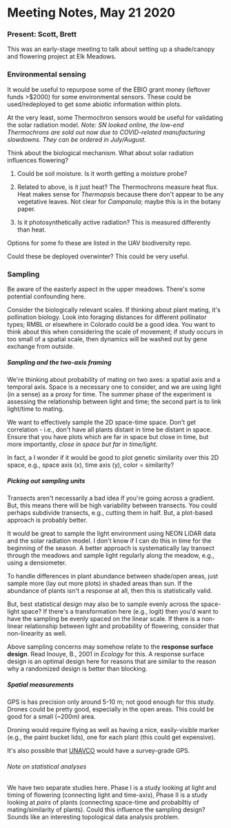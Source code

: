 # Meeting Notes, May 21 2020

### Present: Scott, Brett

This was an early-stage meeting to talk about setting up a shade/canopy and flowering project at Elk Meadows.

### Environmental sensing

It would be useful to repurpose some of the EBIO grant money (leftover funds >$2000) for some environmental sensors. These could be used/redeployed to get some abiotic information within plots.

At the very least, some Thermochron sensors would be useful for validating the solar radiation model. *Note: SN looked online, the low-end Thermochrons are sold out now due to COVID-related manufacturing slowdowns. They can be ordered in July/August.*

Think about the biological mechanism. What about solar radiation influences flowering?

1. Could be soil moisture. Is it worth getting a moisture probe?

2. Related to above, is it just heat? The Thermochrons measure heat flux. Heat makes sense for *Thermopsis* because there don't appear to be any vegetative leaves. Not clear for *Campanula*; maybe this is in the botany paper.

3. Is it photosynthetically active radiation? This is measured differently than heat.

Options for some fo these are listed in the UAV biodiversity repo.

Could these be deployed overwinter? This could be very useful.

### Sampling

Be aware of the easterly aspect in the upper meadows. There's some potential confounding here.

Consider the biologically relevant scales. If thinking about plant mating, it's pollination biology. Look into foraging distances for different pollinator types; RMBL or elsewhere in Colorado could be a good idea. You want to think about this when considering the scale of movement; if study occurs in too small of a spatial scale, then dynamics will be washed out by gene exchange from outside. 

##### Sampling and the two-axis framing

We're thinking about probability of mating on two axes: a spatial axis and a temporal axis. Space is a necessary one to consider, and we are using light (in a sense) as a proxy for time. The summer phase of the experiment is assessing the relationship between light and time; the second part is to link light/time to mating.

We want to effectively sample the 2D space-time space. Don't get correlation - i.e., don't have all plants distant in time be distant in space. Ensure that you have plots which are far in space but close in time, but more importantly, *close in space but far in time/light*.

In fact, a I wonder if it would be good to plot genetic similarity over this 2D space, e.g., space axis (x), time axis (y), color = similarity?

##### Picking out sampling units

Transects aren't necessarily a bad idea if you're going across a gradient. But, this means there will be high variability between transects. You could perhaps subdivide transects, e.g., cutting them in half. But, a plot-based approach is probably better.

It would be great to sample the light environment using NEON LiDAR data and the solar radiation model. I don't know if I can do this in time for the beginning of the season. A better approach is systematically lay transect through the meadows and sample light regularly along the meadow, e.g., using a densiometer. 

To handle differences in plant abundance between shade/open areas, just sample more (lay out more plots) in shaded areas than sun. If the abundance of plants isn't a response at all, then this is statistically valid.

But, best statistical design may also be to sample evenly across the space-light space? If there's a transformation here (e.g., logit) then you'd want to have the sampling be evenly spaced on the linear scale. If there is a non-linear relationship between light and probability of flowering, consider that non-linearity as well.

Above sampling concerns may somehow relate to the **response surface design**. Read Inouye, B., 2001 in *Ecology* for this. A response surface design is an optimal design here for reasons that are similar to the reason why a randomized design is better than blocking. 

##### Spatial measurements

GPS is has precision only around 5-10 m; not good enough for this study. Drones could be pretty good, especially in the open areas. This could be good for a small (~200m) area. 

Droning would require flying as well as having a nice, easily-visible marker (e.g., the paint bucket lids), one for each plant (this could get expensive).

It's also possible that [UNAVCO](https://www.unavco.org/) would have a survey-grade GPS.

###### Note on statistical analyses

We have two separate studies here. Phase I is a study looking at light and timing of flowering (connecting light and time-axis), Phase II is a study looking at *pairs* of plants (connecting space-time and probabiltiy of mating/similarity of plants). Could this influence the sampling design? Sounds like an interesting topological data analysis problem.




